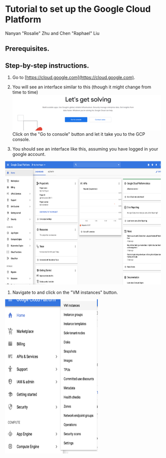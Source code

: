 # Tutorial to set up the Google Cloud Platform
Nanyan "Rosalie" Zhu and Chen "Raphael" Liu

## Prerequisites.

## Step-by-step instructions.

1. Go to [https://cloud.google.com](https://cloud.google.com).

1. You will see an interface similar to this (though it might change from time to time)
![GCP_homepage](/Step00_set_up_GCP/Images/GCP_homepage.PNG)
Click on the "Go to console" button and let it take you to the GCP console.

1. You should see an interface like this, assuming you have logged in your google account.
<img src="/Step00_set_up_GCP/Images/GCP_console.png" alt="GCP_console" width="800px" height="400px">

1. Navigate to and click on the "VM instances" button.
<img src="/Step00_set_up_GCP/Images/VM_instances_button.png" alt="VM_instances_button" width="300px" height="500px">
